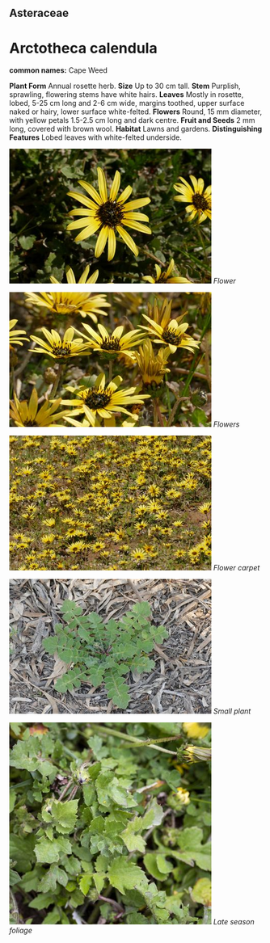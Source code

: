 ## Asteraceae
# Arctotheca calendula
**common names:** Cape Weed

**Plant Form** Annual rosette herb. **Size** Up to 30 cm tall. **Stem** Purplish, sprawling, flowering stems have white hairs. **Leaves** Mostly in rosette, lobed, 5-25 cm long and 2-6 cm wide, margins toothed, upper surface naked or hairy, lower surface white-felted. **Flowers** Round, 15 mm diameter, with yellow petals 1.5-2.5 cm long and dark centre. **Fruit and Seeds** 2 mm long, covered with brown wool. **Habitat** Lawns and gardens. **Distinguishing Features** Lobed leaves with white-felted underside.


![Flower](1885_P6840063.jpg)
 *Flower* 

![Flowers](1918_P6840144.jpg)
 *Flowers* 

![Flower carpet](1907_P6840133.jpg)
 *Flower carpet* 

![Small plant](1961_P6840308.jpg)
 *Small plant* 

![Late season foliage](62649__DSC2606.jpg)
 *Late season foliage* 

